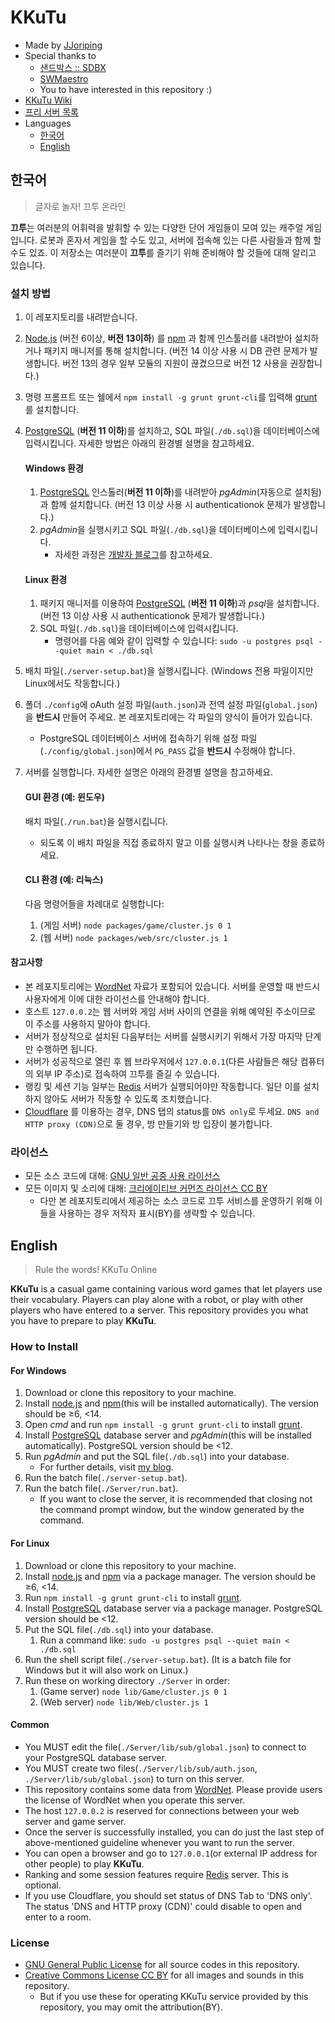 # KKuTu
- Made by [JJoriping](http://blog.jjo.kr/)
- Special thanks to
	* [샌드박스 :: SDBX](http://cafe.naver.com/sdbx)
	* [SWMaestro](http://www.swmaestro.kr)
	* You to have interested in this repository :)
- [KKuTu Wiki](https://github.com/JJoriping/KKuTu/wiki)
- [프리 서버 목록](http://jjo.kr/kkutu)
- Languages
	* [한국어](#한국어)
	* [English](#english)

## 한국어
> 글자로 놀자! 끄투 온라인

**끄투**는 여러분의 어휘력을 발휘할 수 있는 다양한 단어 게임들이 모여 있는 캐주얼 게임입니다.
로봇과 혼자서 게임을 할 수도 있고, 서버에 접속해 있는 다른 사람들과 함께 할 수도 있죠.
이 저장소는 여러분이 **끄투**를 즐기기 위해 준비해야 할 것들에 대해 알리고 있습니다.

### 설치 방법
1. 이 레포지토리를 내려받습니다.
2. [Node.js](https://nodejs.org/) (버전 6이상, **버전 13이하**) 를 [npm](https://www.npmjs.com/) 과 함께 인스툴러를 내려받아 설치하거나 패키지 매니저를 통해 설치합니다. (버전 14 이상 사용 시 DB 관련 문제가 발생합니다. 버전 13의 경우 일부 모듈의 지원이 끊겼으므로 버전 12 사용을 권장합니다.)
3. 명령 프롬프트 또는 쉘에서 `npm install -g grunt grunt-cli`를 입력해 [grunt](https://grunt.js.com/) 를 설치합니다.
4. [PostgreSQL](https://www.postgresql.org/) (**버전 11 이하**)를 설치하고, SQL 파일(`./db.sql`)을 데이터베이스에 입력시킵니다. 자세한 방법은 아래의 환경별 설명을 참고하세요.

    #### Windows 환경
    1. [PostgreSQL](https://www.postgresql.org/) 인스톨러(**버전 11 이하**)를 내려받아 *pgAdmin*(자동으로 설치됨)과 함께 설치합니다. (버전 13 이상 사용 시 authenticationok 문제가 발생합니다.)
    2. *pgAdmin*을 실행시키고 SQL 파일(`./db.sql`)을 데이터베이스에 입력시킵니다.
        * 자세한 과정은 [개발자 블로그][dev-blog]를 참고하세요.

    #### Linux 환경
    1. 패키지 매니저를 이용하여 [PostgreSQL](https://www.postgresql.org/) (**버전 11 이하**)과 *psql*을 설치합니다. (버전 13 이상 사용 시 authenticationok 문제가 발생합니다.)
    2. SQL 파일(`./db.sql`)을 데이터베이스에 입력시킵니다.
        - 명령어를 다음 예와 같이 입력할 수 있습니다: `sudo -u postgres psql --quiet main < ./db.sql`

        
5. 배치 파일(`./server-setup.bat`)을 실행시킵니다. (Windows 전용 파일이지만 Linux에서도 작동합니다.)
6. 폴더 `./config`에 oAuth 설정 파일(`auth.json`)과 전역 설정 파일(`global.json`)을 **반드시** 만들어 주세요. 본 레포지토리에는 각 파일의 양식이 들어가 있습니다.
	- PostgreSQL 데이터베이스 서버에 접속하기 위해 설정 파일(`./config/global.json`)에서 `PG_PASS` 값을 **반드시** 수정해야 합니다.
7. 서버를 실행합니다. 자세한 설명은 아래의 환경별 설명을 참고하세요.
    #### GUI 환경 (예: 윈도우)
    배치 파일(`./run.bat`)을 실행시킵니다.
    * 되도록 이 배치 파일을 직접 종료하지 말고 이를 실행시켜 나타나는 창을 종료하세요.
		
    #### CLI 환경 (예: 리눅스)
    다음 명령어들을 차례대로 실행합니다:
    1. (게임 서버) `node packages/game/cluster.js 0 1`
    2. (웹 서버) `node packages/web/src/cluster.js 1`

#### 참고사항
- 본 레포지토리에는 [WordNet](https://wordnet.princeton.edu/) 자료가 포함되어 있습니다. 서버를 운영할 때 반드시 사용자에게 이에 대한 라이선스를 안내해야 합니다.
- 호스트 `127.0.0.2`는 웹 서버와 게임 서버 사이의 연결을 위해 예약된 주소이므로 이 주소를 사용하지 말아야 합니다.
- 서버가 정상적으로 설치된 다음부터는 서버를 실행시키기 위해서 가장 마지막 단계만 수행하면 됩니다.
- 서버가 성공적으로 열린 후 웹 브라우저에서 `127.0.0.1`(다른 사람들은 해당 컴퓨터의 외부 IP 주소)로 접속하여 끄투를 즐길 수 있습니다.
- 랭킹 및 세션 기능 일부는 [Redis](https://redis.io/) 서버가 실행되어야만 작동합니다. 일단 이를 설치하지 않아도 서버가 작동할 수 있도록 조치했습니다.
- [Cloudflare](https://www.cloudflare.com/) 를 이용하는 경우, DNS 탭의 status를 `DNS only`로 두세요. `DNS and HTTP proxy (CDN)`으로 둘 경우, 방 만들기와 방 입장이 불가합니다.

### 라이선스
- 모든 소스 코드에 대해: [GNU 일반 공중 사용 라이선스](https://github.com/JJoriping/KKuTu/blob/master/LICENSE)
- 모든 이미지 및 소리에 대해: [크리에이티브 커먼즈 라이선스 CC BY](https://creativecommons.org/licenses/by/4.0/)
	- 다만 본 레포지토리에서 제공하는 소스 코드로 끄투 서비스를 운영하기 위해 이들을 사용하는 경우 저작자 표시(BY)를 생략할 수 있습니다.

## English
> Rule the words! KKuTu Online

**KKuTu** is a casual game containing various word games that let players use their vocabulary.
Players can play alone with a robot, or play with other players who have entered to a server.
This repository provides you what you have to prepare to play **KKuTu**.

### How to Install
#### For Windows
1. Download or clone this repository to your machine.
1. Install [node.js](https://nodejs.org/en/) and [npm](https://www.npmjs.com/)(this will be installed automatically). The version should be ≥6, <14.
1. Open *cmd* and run `npm install -g grunt grunt-cli` to install [grunt](https://gruntjs.com/).
1. Install [PostgreSQL](https://www.postgresql.org/) database server and *pgAdmin*(this will be installed automatically). PostgreSQL version should be <12.
1. Run *pgAdmin* and put the SQL file(`./db.sql`) into your database.
	* For further details, visit [my blog][dev-blog].
1. Run the batch file(`./server-setup.bat`).
1. Run the batch file(`./Server/run.bat`).
	* If you want to close the server, it is recommended that closing not the command prompt window, but the window generated by the command.

#### For Linux
1. Download or clone this repository to your machine.
1. Install [node.js](https://nodejs.org/en/) and [npm](https://www.npmjs.com/) via a package manager. The version should be ≥6, <14.
1. Run `npm install -g grunt grunt-cli` to install [grunt](https://gruntjs.com).
1. Install [PostgreSQL](https://www.postgresql.org/) database server via a package manager. PostgreSQL version should be <12.
1. Put the SQL file(`./db.sql`) into your database.
	1. Run a command like: `sudo -u postgres psql --quiet main < ./db.sql`
1. Run the shell script file(`./server-setup.bat`). (It is a batch file for Windows but it will also work on Linux.)
1. Run these on working directory `./Server` in order:
	1. (Game server) `node lib/Game/cluster.js 0 1`
	1. (Web server) `node lib/Web/cluster.js 1`

#### Common
- You MUST edit the file(`./Server/lib/sub/global.json`) to connect to your PostgreSQL database server.
- You MUST create two files(`./Server/lib/sub/auth.json`, `./Server/lib/sub/global.json`) to turn on this server.
- This repository contains some data from [WordNet](https://wordnet.princeton.edu/). Please provide users the license of WordNet when you operate this server.
- The host `127.0.0.2` is reserved for connections between your web server and game server.
- Once the server is successfully installed, you can do just the last step of above-mentioned guideline whenever you want to run the server.
- You can open a browser and go to `127.0.0.1`(or external IP address for other people) to play **KKuTu**.
- Ranking and some session features require [Redis](https://redis.io/) server. This is optional.
- If you use Cloudflare, you should set status of DNS Tab to 'DNS only'. The status 'DNS and HTTP proxy (CDN)' could disable to open and enter to a room.

### License
- [GNU General Public License](https://github.com/JJoriping/KKuTu/blob/master/LICENSE) for all source codes in this repository.
- [Creative Commons License CC BY](https://creativecommons.org/licenses/by/4.0/) for all images and sounds in this repository.
	- But if you use these for operating KKuTu service provided by this repository, you may omit the attribution(BY).

[dev-blog]: http://blog.jjo.kr/220935346136
